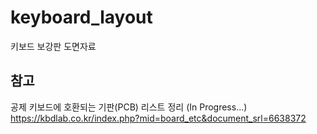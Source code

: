 # keyboard_layout
키보드 보강판 도면자료

## 참고
공제 키보드에 호환되는 기판(PCB) 리스트 정리 (In Progress...)
https://kbdlab.co.kr/index.php?mid=board_etc&document_srl=6638372
